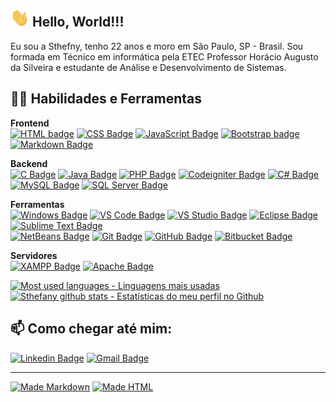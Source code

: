 ## <img src="https://raw.githubusercontent.com/ABSphreak/ABSphreak/master/gifs/Hi.gif" width="30px"> Hello, World!!!  

  Eu sou a Sthefny, tenho 22 anos e moro em São Paulo, SP - Brasil. Sou formada em Técnico em informática pela ETEC Professor Horácio Augusto da Silveira e estudante de Análise e     Desenvolvimento de Sistemas. 

## :woman_technologist:	 Habilidades e Ferramentas  

**Frontend**  
[![HTML badge](https://img.shields.io/badge/HTML5-5C2D91?style=for-the-badge&logo=html5&logoColor=white)](https://github.com/sthefanyricardo)
[![CSS Badge](https://img.shields.io/badge/CSS3-5C2D91?style=for-the-badge&logo=css3&logoColor=white)](https://github.com/sthefanyricardo)
[![JavaScript Badge](https://img.shields.io/badge/JavaScript-5C2D91?style=for-the-badge&logo=javascript&logoColor=white)](https://github.com/sthefanyricardo) 
[![Bootstrap badge](https://img.shields.io/badge/Bootstrap-5C2D91?style=for-the-badge&logo=bootstrap&logoColor=white)](https://github.com/sthefanyricardo)
[![Markdown Badge](https://img.shields.io/badge/Markdown-5C2D91?style=for-the-badge&logo=markdown&logoColor=white)](https://github.com/sthefanyricardo)  

**Backend**  
[![C Badge](https://img.shields.io/badge/C-5C2D91?style=for-the-badge&logo=C&logoColor=white)](https://github.com/sthefanyricardo)
[![Java Badge](https://img.shields.io/badge/Java-5C2D91?style=for-the-badge&logo=java&logoColor=white)](https://github.com/sthefanyricardo)
[![PHP Badge](https://img.shields.io/badge/PHP-5C2D91?style=for-the-badge&logo=php&logoColor=white)](https://github.com/sthefanyricardo)
[![Codeigniter Badge](https://img.shields.io/badge/Codeigniter-5C2D91?style=for-the-badge&logo=codeigniter&logoColor=white)](https://github.com/sthefanyricardo)
[![C# Badge](https://img.shields.io/badge/C%23-5C2D91?style=for-the-badge&logo=c-sharp&logoColor=white)](https://github.com/sthefanyricardo)
[![MySQL Badge](https://img.shields.io/badge/MySQL-5C2D91?style=for-the-badge&logo=mysql&logoColor=white)](https://github.com/sthefanyricardo)
[![SQL Server Badge](https://img.shields.io/badge/Microsoft%20SQL%20Sever-5C2D91?style=for-the-badge&logo=microsoft%20sql%20server&logoColor=white)](https://github.com/sthefanyricardo)  

**Ferramentas**  
[![Windows Badge](https://img.shields.io/badge/Windows-5C2D91?style=for-the-badge&logo=windows&logoColor=white)](https://github.com/sthefanyricardo)
[![VS Code Badge](https://img.shields.io/badge/Visual_Studio_Code-5C2D91?style=for-the-badge&logo=visual%20studio%20code&logoColor=white)](https://github.com/sthefanyricardo)
[![VS Studio Badge](https://img.shields.io/badge/Visual_Studio-5C2D91?style=for-the-badge&logo=visual%20studio&logoColor=white)](https://github.com/sthefanyricardo)
[![Eclipse Badge](https://img.shields.io/badge/Eclipse-5C2D91?style=for-the-badge&logo=eclipse&logoColor=white)](https://github.com/sthefanyricardo)
[![Sublime Text Badge](https://img.shields.io/badge/sublime_text-5C2D91?&style=for-the-badge&logo=sublime-text&logoColor=white)](https://github.com/sthefanyricardo)  
[![NetBeans Badge](https://img.shields.io/badge/NetBeansIDE-5C2D91?style=for-the-badge&logo=apache-netbeans-ide&logoColor=white)](https://github.com/sthefanyricardo)
[![Git Badge](https://img.shields.io/badge/Git-5C2D91?style=for-the-badge&logo=git&logoColor=white)](https://github.com/sthefanyricardo)
[![GitHub Badge](https://img.shields.io/badge/GitHub-5C2D91?style=for-the-badge&logo=github&logoColor=white)](https://github.com/sthefanyricardo)
[![Bitbucket Badge](https://img.shields.io/badge/Bitbucket-5C2D91?style=for-the-badge&logo=bitbucket&logoColor=white)](https://github.com/sthefanyricardo)  

**Servidores**  
[![XAMPP Badge](https://img.shields.io/badge/Xampp-5C2D91?style=for-the-badge&logo=xampp&logoColor=white)](https://github.com/sthefanyricardo) 
[![Apache Badge](https://img.shields.io/badge/apache-5C2D91?style=for-the-badge&logo=apache&logoColor=white)](https://github.com/sthefanyricardo)  


<a href="https://github.com/sthefanyricardo">
   <img src="https://github-readme-stats.vercel.app/api/top-langs/?username=sthefanyricardo&layout=compact&theme=vision-friendly-dark&langs_count=6)" alt="Most used languages - Linguagens mais usadas" height="156">
</a>
<a href="https://github.com/sthefanyricardo">
    <img src="https://github-readme-stats.vercel.app/api?username=sthefanyricardo&count_private=true&show_icons=true&custom_title=Sthefany's%20Github%20Stats&hide=issues&theme=vision-friendly-dark" alt="Sthefany github stats - Estatísticas do meu perfil no Github" height="156">
</a>  

## :mailbox: Como chegar até mim:  
[![Linkedin Badge](https://img.shields.io/badge/linkedin-5C2D91?&style=for-the-badge&logo=linkedin&logoColor=white&link=https://www.linkedin.com/in/sthefanyricardo/)](https://www.linkedin.com/in/sthefanyricardo/)
[![Gmail Badge](https://img.shields.io/badge/Gmail-5C2D91?style=for-the-badge&logo=gmail&logoColor=white&link=mailto:s.albuquerque@aluno.ifsp.edu.br)](mailto:s.albuquerque@aluno.ifsp.edu.br)

---

[![Made Markdown](https://img.shields.io/badge/-Made%20with%20Markdown-5C2D91?style=flat-square&logo=markdown&logoColor=white)](https://github.com/sthefanyricardo) 
[![Made HTML](https://img.shields.io/badge/-Made%20with%20HTML-5C2D91?style=flat-square&logo=html5&logoColor=white)](https://github.com/sthefanyricardo) 
<!--
**sthefanyricardo/sthefanyricardo** is a ✨ _special_ ✨ repository because its `README.md` (this file) appears on your GitHub profile.

Here are some ideas to get you started:

- 🔭 I’m currently working on ...
- 🌱 I’m currently learning ...
- 👯 I’m looking to collaborate on ...
- 🤔 I’m looking for help with ...
- 💬 Ask me about ...
- 📫 How to reach me: ...
- 😄 Pronouns: ...
- ⚡ Fun fact: ...
-->
